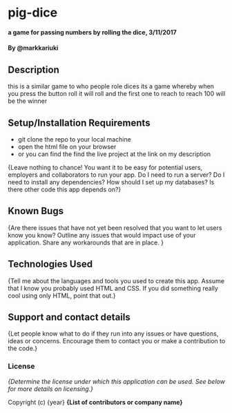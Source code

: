 # pig-dice

#### a game for passing numbers by rolling the dice, 3/11/2017

#### By **@markkariuki**

## Description

this is a similar game to who people role dices its a game whereby when you press the button roll it will roll and the first one to reach to reach 100 will be the winner
## Setup/Installation Requirements

* git clone the repo to your local machine
* open the html file on your browser
* or you can find the find the live project at the link on my description

{Leave nothing to chance! You want it to be easy for potential users, employers and collaborators to run your app. Do I need to run a server? Do I need to install any dependencies? How should I set up my databases? Is there other code this app depends on?}

## Known Bugs

{Are there issues that have not yet been resolved that you want to let users know you know? Outline any issues that would impact use of your application. Share any workarounds that are in place. }

## Technologies Used

{Tell me about the languages and tools you used to create this app. Assume that I know you probably used HTML and CSS. If you did something really cool using only HTML, point that out.}

## Support and contact details

{Let people know what to do if they run into any issues or have questions, ideas or concerns.  Encourage them to contact you or make a contribution to the code.}

### License

*{Determine the license under which this application can be used.  See below for more details on licensing.}*

Copyright (c) {year} **{List of contributors or company name}**
